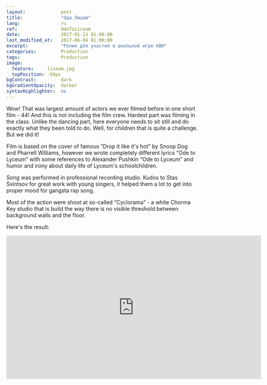 ```yaml
---
layout:             post
title:              "Ода Лицею"
lang:               ru
ref:                OdeToLiceum
date:               2017-01-13 01:00:00
last_modified_at:   2017-06-04 01:00:00
excerpt:            "Ролик для участия в школьной игре КВН"
categories:         Production
tags:               Production
image:
  feature:     liceum.jpg
  topPosition: -50px
bgContrast:         dark
bgGradientOpacity:  darker
syntaxHighlighter:  no
---
```


Wow! That was largest amount of actors we ever filmed before in one short film - 44! And this is not including the film crew. Hardest part was filming in the class. Unlike the dancing part, here everyone needs to sit still and do exactly what they been told to do. Well, for children that is quite a challenge. But we did it!

<div class="img img--fullContainer img--14xLeading" style="background-image: url({{ site.baseurl_posts_img }}liceum-boy-girl.jpg);"></div>

Film is based on the cover of famous &#8220;Drop it like it's hot&#8221; by Snoop Dog and Pharrell Williams,
however we wrote completely different lyrics &#8220;Ode to Lyceum&#8221; with some references to Alexander Pushkin 
&#8220;Ode to Lyceum&#8221; and humor and irony about daily life of Lyceum's schoolchildren.

<div class="img img--fullContainer img--14xLeading" style="background-image: url({{ site.baseurl_posts_img }}liceum-snoop.jpg);"></div>

Song was performed in professional recording studio. Kudos to Stas Svintsov for great work with young singers, it helped them a lot to get into proper mood for gangsta rap song.

<div class="img img--fullContainer img--14xLeading" style="background-image: url({{ site.baseurl_posts_img }}liceum-studio.jpg);"></div>

Most of the action were shoot at so-called &#8220;Cyclorama&#8221; - a white Chorma Key studio that is build the way there is no visible threshold between background walls and the floor.

<div class="img img--fullContainer img--14xLeading" style="background-image: url({{ site.baseurl_posts_img }}liceum-cyclorama.jpg);"></div>

Here's the result:

<iframe width="670" height="377" src="https://www.youtube.com/embed/Cea_QDqHjns" frameborder="0" allowfullscreen> </iframe>
